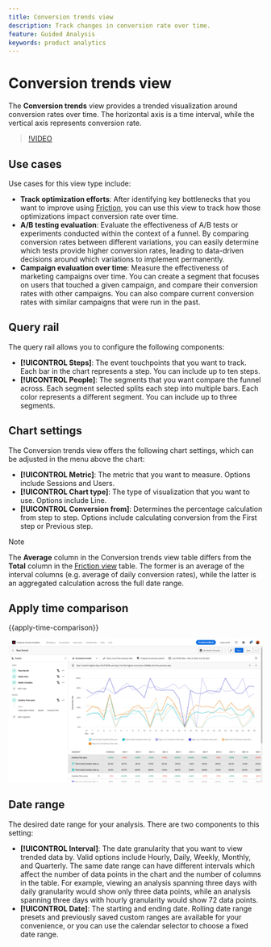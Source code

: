 ```yaml
---
title: Conversion trends view
description: Track changes in conversion rate over time.
feature: Guided Analysis
keywords: product analytics
---
```

# Conversion trends view

The **Conversion trends** view provides a trended visualization around conversion rates over time. The horizontal axis is a time interval, while the vertical axis represents conversion rate.

>[!VIDEO](https://video.tv.adobe.com/v/3421662/?learn=on)

## Use cases

Use cases for this view type include:

* **Track optimization efforts**: After identifying key bottlenecks that you want to improve using [Friction](friction.md), you can use this view to track how those optimizations impact conversion rate over time.
* **A/B testing evaluation**: Evaluate the effectiveness of A/B tests or experiments conducted within the context of a funnel. By comparing conversion rates between different variations, you can easily determine which tests provide higher conversion rates, leading to data-driven decisions around which variations to implement permanently.
* **Campaign evaluation over time**: Measure the effectiveness of marketing campaigns over time. You can create a segment that focuses on users that touched a given campaign, and compare their conversion rates with other campaigns. You can also compare current conversion rates with similar campaigns that were run in the past.

## Query rail

The query rail allows you to configure the following components:

* **[!UICONTROL Steps]**: The event touchpoints that you want to track. Each bar in the chart represents a step. You can include up to ten steps.
* **[!UICONTROL People]**: The segments that you want compare the funnel across. Each segment selected splits each step into multiple bars. Each color represents a different segment. You can include up to three segments.

## Chart settings

The Conversion trends view offers the following chart settings, which can be adjusted in the menu above the chart:

* **[!UICONTROL Metric]**: The metric that you want to measure. Options include Sessions and Users.
* **[!UICONTROL Chart type]**: The type of visualization that you want to use. Options include Line.
* **[!UICONTROL Conversion from]**: Determines the percentage calculation from step to step. Options include calculating conversion from the First step or Previous step.

>[!NOTE]
>
>The **Average** column in the Conversion trends view table differs from the **Total** column in the [Friction view](friction.md) table. The former is an average of the interval columns (e.g. average of daily conversion rates), while the latter is an aggregated calculation across the full date range.

## Apply time comparison

{{apply-time-comparison}}

![Conversion trends time compare](../assets/conversion-trends-compare.png)

## Date range

The desired date range for your analysis. There are two components to this setting:

* **[!UICONTROL Interval]**: The date granularity that you want to view trended data by. Valid options include Hourly, Daily, Weekly, Monthly, and Quarterly. The same date range can have different intervals which affect the number of data points in the chart and the number of columns in the table. For example, viewing an analysis spanning three days with daily granularity would show only three data points, while an analysis spanning three days with hourly granularity would show 72 data points.
* **[!UICONTROL Date]**: The starting and ending date. Rolling date range presets and previously saved custom ranges are available for your convenience, or you can use the calendar selector to choose a fixed date range.
